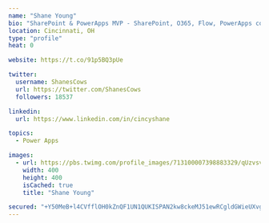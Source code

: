 ```yaml
---
name: "Shane Young"
bio: "SharePoint & PowerApps MVP - SharePoint, O365, Flow, PowerApps consulting? @PowerApps911 | Pure Snark? You found it."
location: Cincinnati, OH
type: "profile"
heat: 0

website: https://t.co/91p5BQ3pUe

twitter:
  username: ShanesCows
  url: https://twitter.com/ShanesCows
  followers: 18537

linkedin:
  url: https://www.linkedin.com/in/cincyshane

topics:
  - Power Apps

images:
  - url: https://pbs.twimg.com/profile_images/713100007398883329/qUzvsvQ3_400x400.jpg
    width: 400
    height: 400
    isCached: true
    title: "Shane Young"

secured: "+Y50MeB+l4CVfflOH0kZnQF1UN1QUKISPAN2kw8ckeMJ51ewRCgldGWieUXvgW0I9VjFJXWVvOIPtEbddvK4yPzWe49miztW4TQOk3q/zRvaO8SB2wI5TZPO4wylSEaIhv1bfFA9wnFXtyNm3cdDQztR12DIj3h1OAsVnv4e33VRLo3ns6N0YK6QvsXdRKD/ssYiPmnqNSpPvg/reQl+Q7RxrlVw9uAS4TET8l/nwLpDlkHsRZhWJnlRZsuZYlMoQ3sL2bES+STOVuGcGjH7160TfG4G3K2Tq3F/B/Ov9XxJtt1kYparh6SPvyG1wCnJp00yEjVTiGPhsqioR2mM5cwE//OSQ6iPrmu36KjUOFe2CrxUYuRmyIDFotBPJA1oenVMmuHYu8oJFu3/3Dxo6XN6k77PNdbRiv/8x9js45E=;xSDFhslAtKp+emNMV9beLQ=="
---
```


